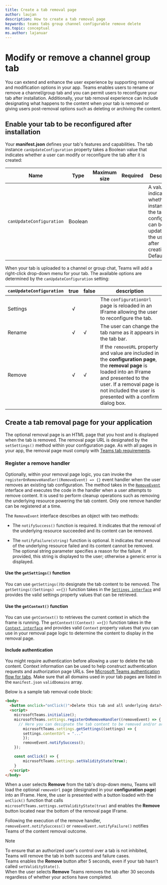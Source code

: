 ```yaml
---
title: Create a tab removal page
author: laujan
description: How to create a tab removal page
keywords: teams tabs group channel configurable remove delete
ms.topic: conceptual
ms.author: lajanuar
---
```

# Modify or remove a channel group tab

You can extend and enhance the user experience by supporting removal and modification options in your app. Teams enables users to rename or remove a channel/group tab and you can permit users to reconfigure your tab after installation. Additionally, your tab removal experience can include designating what happens to the content when your tab is removed or giving users post-removal options such as deleting or archiving the content.

## Enable your tab to be reconfigured after installation

Your **manifest.json** defines your tab's features and capabilities. The tab instance `canUpdateConfiguration` property takes a Boolean value that indicates whether a user can modify or reconfigure the tab after it is created:

|Name| Type| Maximum size | Required | Description|
|---|---|---|---|---|
|`canUpdateConfiguration`|Boolean|||A value indicating whether an instance of the tab's configuration can be updated by the user after creation. Default: `true`|

When your tab is uploaded to a channel or group chat, Teams will add a right-click drop-down menu for your tab. The available options are determined by the `canUpdateConfiguration` setting:

| `canUpdateConfiguration`| true   | false | description |
| ----------------------- | :----: | ----- | ----------- |
|     Settings            |   √    |       |The `configurationUrl` page is reloaded in an IFrame allowing the user to reconfigure the tab.  |
|     Rename              |   √    |   √   | The user can change the tab name as it appears in the tab bar.          |
|     Remove              |   √    |   √   |  If the  `removeURL` property and value are included in the **configuration page**, the **removal page** is loaded into an IFrame and presented to the user. If a removal page is not included the user is presented with a confirm dialog box.          |
|||||

## Create a tab removal page for your application

The optional removal page is an HTML page that you host and is displayed when the tab is removed. The removal page URL is designated by the `setSettings()` method within your configuration page. As with all pages in your app, the removal page must comply with [Teams tab requirements](../tabs/how-to/tab-requirements.md).

### Register a remove handler

Optionally, within your removal page logic, you can  invoke the `registerOnRemoveHandler((RemoveEvent) => {}` event handler when the user removes an existing tab configuration. The  method takes in the [`RemoveEvent`](/javascript/api/@microsoft/teams-js/microsoftteams.settings.removeevent?view=msteams-client-js-latest&preserve-view=true) interface and executes the code in the handler when a user attempts to remove content. It is used to perform cleanup operations such as removing the underlying resource powering the tab content. Only one remove handler can be registered at a time.

The `RemoveEvent` interface describes an object with two methods:

* The `notifySuccess()` function is required. It indicates that the removal of the underlying resource succeeded and its content can be removed.

* The `notifyFailure(string)` function is optional. It indicates that removal of the underlying resource failed and its content cannot be removed. The optional string parameter specifies a reason for the failure. If provided, this string is displayed to the user; otherwise a generic error is displayed.

#### Use the `getSettings()` function

You can use `getSettings()`to designate the tab content to be removed. The `getSettings((Settings) =>{})` function takes in the [`Settings interface`](/javascript/api/@microsoft/teams-js/microsoftteams.settings.settings?view=msteams-client-js-latest&preserve-view=true) and provides the valid settings property values that can be retrieved.

#### Use the `getContext()` function

You can use `getContext()` to retrieves the current context in which the frame is running. The `getContext((Context) =>{})` function takes in the [`Context interface`](/javascript/api/@microsoft/teams-js/microsoftteams.context?view=msteams-client-js-latest&preserve-view=true) and provides valid `Context` property values that you can use in your removal page logic to determine the content to display in the removal page.

#### Include authentication

You might require authentication before allowing a user to delete the tab content. Context information can be used to help construct authentication requests and authorization page URLs. See [Microsoft Teams authentication flow for tabs](~/tabs/how-to/authentication/auth-flow-tab.md). Make sure that all domains used in your tab pages are listed in the `manifest.json` `validDomains` array.

Below is a sample tab removal code block:

```html
<body>
  <button onclick="onClick()">Delete this tab and all underlying data?</button>
  <script>
    microsoftTeams.initialize();
    microsoftTeams.settings.registerOnRemoveHandler((removeEvent) => {
      // Here you can designate the tab content to be removed and/or archived.
        microsoftTeams.settings.getSettings((settings) => {
        settings.contentUrl = "..."
        });
        removeEvent.notifySuccess();
    });

    const onClick() => {
        microsoftTeams.settings.setValidityState(true);
    }
  </script>
</body>

```

When a user selects **Remove** from the tab's drop-down menu, Teams will load the optional `removeUrl` page (designated in your **configuration page**) into an IFrame. Here, the user is presented with a button loaded with the `onClick()` function that calls `microsoftTeams.settings.setValidityState(true)` and enables the **Remove** button located near the bottom of the removal page IFrame.

Following the execution of the remove handler, `removeEvent.notifySuccess()` or `removeEvent.notifyFailure()` notifies Teams of the content removal outcome.

>[!NOTE]
>To ensure that an authorized user's control over a tab is not inhibited, Teams will remove the tab in both success and failure cases.\
>Teams enables the **Remove** button after 5 seconds, even if your tab hasn't called `setValidityState()`.\
>When the user selects **Remove** Teams removes the tab after 30 seconds regardless of whether your actions have completed.
